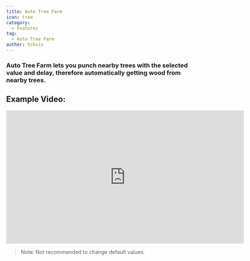 ```yaml
---
title: Auto Tree Farm
icon: tree
category:
  - Features
tag:
  - Auto Tree Farm
author: Schvis
---
```


### Auto Tree Farm lets you punch nearby trees with the selected value and delay, therefore automatically getting wood from nearby trees.

## Example Video:

<iframe width="640" height="360" src="https://www.youtube.com/embed/v95_NOxc4do?list=PL5eI1Tb64p56g27qfYk7VuFTz4FK6YrKa" title="Korepi - Auto Tree Farm" frameborder="0" allow="accelerometer; autoplay; clipboard-write; encrypted-media; gyroscope; picture-in-picture; web-share" allowfullscreen></iframe>

> Note: Not recommended to change default values.
